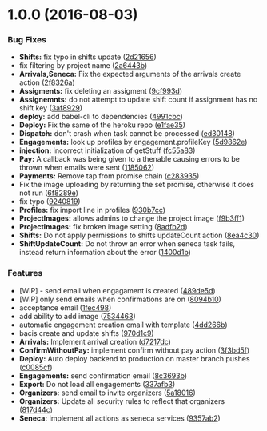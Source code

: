 <a name="1.0.0"></a>
# 1.0.0 (2016-08-03)


### Bug Fixes

* **Shifts:** fix typo in shifts update ([2d21656](https://github.com/sdebaun/sparks-backend/commit/2d21656))
* fix filtering by project name ([2a6443b](https://github.com/sdebaun/sparks-backend/commit/2a6443b))
* **Arrivals,Seneca:** Fix the expected arguments of the arrivals create action ([2f8326a](https://github.com/sdebaun/sparks-backend/commit/2f8326a))
* **Assigments:** fix deleting an assigment ([9cf993d](https://github.com/sdebaun/sparks-backend/commit/9cf993d))
* **Assignemnts:** do not attempt to update shift count if assignment has no shift key ([3af8929](https://github.com/sdebaun/sparks-backend/commit/3af8929))
* **deploy:** add babel-cli to dependencies ([4991cbc](https://github.com/sdebaun/sparks-backend/commit/4991cbc))
* **Deploy:** Fix the same of the heroku repo ([e1fae35](https://github.com/sdebaun/sparks-backend/commit/e1fae35))
* **Dispatch:** don't crash when task cannot be processed ([ed30148](https://github.com/sdebaun/sparks-backend/commit/ed30148))
* **Engagements:** look up profiles by engagement.profileKey ([5d9862e](https://github.com/sdebaun/sparks-backend/commit/5d9862e))
* **injection:** incorrect initialization of getStuff ([fc55a83](https://github.com/sdebaun/sparks-backend/commit/fc55a83))
* **Pay:** A callback was being given to a thenable causing errors to be thrown when emails were sent ([1185062](https://github.com/sdebaun/sparks-backend/commit/1185062))
* **Payments:** Remove tap from promise chain ([c283935](https://github.com/sdebaun/sparks-backend/commit/c283935))
* Fix the image uploading by returning the set promise, otherwise it does not run ([6f8289e](https://github.com/sdebaun/sparks-backend/commit/6f8289e))
* fix typo ([9240819](https://github.com/sdebaun/sparks-backend/commit/9240819))
* **Profiles:** fix import line in profiles ([930b7cc](https://github.com/sdebaun/sparks-backend/commit/930b7cc))
* **ProjectImages:** allows admins to change the project image ([f9b3ff1](https://github.com/sdebaun/sparks-backend/commit/f9b3ff1))
* **ProjectImages:** fix broken image setting ([8adfb2d](https://github.com/sdebaun/sparks-backend/commit/8adfb2d))
* **Shifts:** Do not apply permissions to shifts updateCount action ([8ea4c30](https://github.com/sdebaun/sparks-backend/commit/8ea4c30))
* **ShiftUpdateCount:** Do not throw an error when seneca task fails, instead return information about the error ([1400d1b](https://github.com/sdebaun/sparks-backend/commit/1400d1b))


### Features

* [WIP] - send email when engagament is created ([489de5d](https://github.com/sdebaun/sparks-backend/commit/489de5d))
* [WIP] only send emails when confirmations are on ([8094b10](https://github.com/sdebaun/sparks-backend/commit/8094b10))
* acceptance email ([1fec498](https://github.com/sdebaun/sparks-backend/commit/1fec498))
* add ability to add image ([7534463](https://github.com/sdebaun/sparks-backend/commit/7534463))
* automatic engagement creation email with template ([4dd266b](https://github.com/sdebaun/sparks-backend/commit/4dd266b))
* bacis create and update shifts ([970d1c9](https://github.com/sdebaun/sparks-backend/commit/970d1c9))
* **Arrivals:** Implement arrival creation ([d7217dc](https://github.com/sdebaun/sparks-backend/commit/d7217dc))
* **ConfirmWithoutPay:** implement confirm without pay action ([3f3bd5f](https://github.com/sdebaun/sparks-backend/commit/3f3bd5f))
* **Deploy:** Auto deploy backend to production on master branch pushes ([c0085cf](https://github.com/sdebaun/sparks-backend/commit/c0085cf))
* **Engagements:** send confirmation email ([8c3693b](https://github.com/sdebaun/sparks-backend/commit/8c3693b))
* **Export:** Do not load all engagements ([337afb3](https://github.com/sdebaun/sparks-backend/commit/337afb3))
* **Organizers:** send email to invite organizers ([5a18016](https://github.com/sdebaun/sparks-backend/commit/5a18016))
* **Organizers:** Update all security rules to reflect that organizers ([817d44c](https://github.com/sdebaun/sparks-backend/commit/817d44c))
* **Seneca:** implement all actions as seneca services ([9357ab2](https://github.com/sdebaun/sparks-backend/commit/9357ab2))



